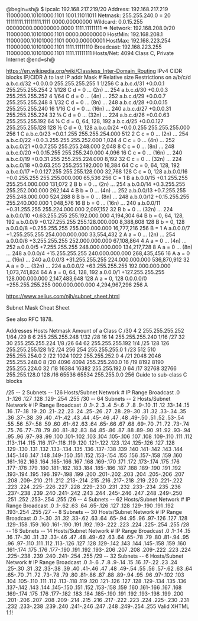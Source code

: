 @begin=sh@
$ ipcalc 192.168.217.219/20
Address:   192.168.217.219      11000000.10101000.1101 1001.11011011
Netmask:   255.255.240.0 = 20   11111111.11111111.1111 0000.00000000
Wildcard:  0.0.15.255           00000000.00000000.0000 1111.11111111
=>
Network:   192.168.208.0/20     11000000.10101000.1101 0000.00000000
HostMin:   192.168.208.1        11000000.10101000.1101 0000.00000001
HostMax:   192.168.223.254      11000000.10101000.1101 1111.11111110
Broadcast: 192.168.223.255      11000000.10101000.1101 1111.11111111
Hosts/Net: 4094                  Class C, Private Internet
@end=sh@

https://en.wikipedia.org/wiki/Classless_Inter-Domain_Routing
IPv4 CIDR blocks
IP/CIDR	    Δ to last IP addr	Mask	        #              Relative size    Restrictions on a/b/c/d
a.b.c.d/32	+0.0.0.0	        255.255.255.255	1	            1/256 C	
a.b.c.d/31	+0.0.0.1	        255.255.255.254	2	            1/128 C	        d = 0 ... (2n) ... 254
a.b.c.d/30	+0.0.0.3	        255.255.255.252	4	            1/64 C	        d = 0 ... (4n) ... 252
a.b.c.d/29	+0.0.0.7	        255.255.255.248	8	            1/32 C	        d = 0 ... (8n) ... 248
a.b.c.d/28	+0.0.0.15	        255.255.255.240	16	            1/16 C	        d = 0 ... (16n) ... 240
a.b.c.d/27	+0.0.0.31	        255.255.255.224	32	            ⅛ C	            d = 0 ... (32n) ... 224
a.b.c.d/26	+0.0.0.63	        255.255.255.192	64	            ¼ C	            d = 0, 64, 128, 192
a.b.c.d/25	+0.0.0.127	        255.255.255.128	128	            ½ C	            d = 0, 128
a.b.c.0/24	+0.0.0.255	        255.255.255.000	256	            1 C	
a.b.c.0/23	+0.0.1.255	        255.255.254.000	512	            2 C	            c = 0 ... (2n) ... 254
a.b.c.0/22	+0.0.3.255	        255.255.252.000	1,024	        4 C	            c = 0 ... (4n) ... 252
a.b.c.0/21	+0.0.7.255	        255.255.248.000	2,048	        8 C	            c = 0 ... (8n) ... 248
a.b.c.0/20	+0.0.15.255	        255.255.240.000	4,096	        16 C	        c = 0 ... (16n) ... 240
a.b.c.0/19	+0.0.31.255	        255.255.224.000	8,192	        32 C	        c = 0 ... (32n) ... 224
a.b.c.0/18	+0.0.63.255	        255.255.192.000	16,384	        64 C	        c = 0, 64, 128, 192
a.b.c.0/17	+0.0.127.255	    255.255.128.000	32,768	        128 C	        c = 0, 128
a.b.0.0/16	+0.0.255.255	    255.255.000.000	65,536	        256 C = 1 B	
a.b.0.0/15	+0.1.255.255	    255.254.000.000	131,072	        2 B	            b = 0 ... (2n) ... 254
a.b.0.0/14	+0.3.255.255	    255.252.000.000	262,144	        4 B	            b = 0 ... (4n) ... 252
a.b.0.0/13	+0.7.255.255	    255.248.000.000	524,288	        8 B	            b = 0 ... (8n) ... 248
a.b.0.0/12	+0.15.255.255	    255.240.000.000	1,048,576	    16 B	        b = 0 ... (16n) ... 240
a.b.0.0/11	+0.31.255.255	    255.224.000.000	2,097,152	    32 B	        b = 0 ... (32n) ... 224
a.b.0.0/10	+0.63.255.255	    255.192.000.000	4,194,304	    64 B	        b = 0, 64, 128, 192
a.b.0.0/9	+0.127.255.255	    255.128.000.000	8,388,608	    128 B	        b = 0, 128
a.0.0.0/8	+0.255.255.255	    255.000.000.000	16,777,216	    256 B = 1 A	
a.0.0.0/7	+1.255.255.255	    254.000.000.000	33,554,432	    2 A	            a = 0 ... (2n) ... 254
a.0.0.0/6	+3.255.255.255	    252.000.000.000	67,108,864	    4 A	            a = 0 ... (4n) ... 252
a.0.0.0/5	+7.255.255.255	    248.000.000.000	134,217,728	    8 A	            a = 0 ... (8n) ... 248
a.0.0.0/4	+15.255.255.255	    240.000.000.000	268,435,456	    16 A	        a = 0 ... (16n) ... 240
a.0.0.0/3	+31.255.255.255	    224.000.000.000	536,870,912	    32 A	        a = 0 ... (32n) ... 224
a.0.0.0/2	+63.255.255.255	    192.000.000.000	1,073,741,824	64 A	        a = 0, 64, 128, 192
a.0.0.0/1	+127.255.255.255	128.000.000.000	2,147,483,648	128 A	        a = 0, 128
0.0.0.0/0	+255.255.255.255	000.000.000.000	4,294,967,296	256 A



https://www.aelius.com/njh/subnet_sheet.html

Subnet Mask Cheat Sheet

See also RFC 1878.

Addresses	Hosts	Netmask	Amount of a Class C
/30	4	2	255.255.255.252	1/64
/29	8	6	255.255.255.248	1/32
/28	16	14	255.255.255.240	1/16
/27	32	30	255.255.255.224	1/8
/26	64	62	255.255.255.192	1/4
/25	128	126	255.255.255.128	1/2
/24	256	254	255.255.255.0	1
/23	512	510	255.255.254.0	2
/22	1024	1022	255.255.252.0	4
/21	2048	2046	255.255.248.0	8
/20	4096	4094	255.255.240.0	16
/19	8192	8190	255.255.224.0	32
/18	16384	16382	255.255.192.0	64
/17	32768	32766	255.255.128.0	128
/16	65536	65534	255.255.0.0	256
Guide to sub-class C blocks

/25 -- 2 Subnets -- 126 Hosts/Subnet
Network #	IP Range	Broadcast
.0	.1-.126	.127
.128	.129-.254	.255
/30 -- 64 Subnets -- 2 Hosts/Subnet
Network #	IP Range	Broadcast
.0	.1-.2	.3
.4	.5-.6	.7
.8	.9-.10	.11
.12	.13-.14	.15
.16	.17-.18	.19
.20	.21-.22	.23
.24	.25-.26	.27
.28	.29-.30	.31
.32	.33-.34	.35
.36	.37-.38	.39
.40	.41-.42	.43
.44	.45-.46	.47
.48	.49-.50	.51
.52	.53-.54	.55
.56	.57-.58	.59
.60	.61-.62	.63
.64	.65-.66	.67
.68	.69-.70	.71
.72	.73-.74	.75
.76	.77-.78	.79
.80	.81-.82	.83
.84	.85-.86	.87
.88	.89-.90	.91
.92	.93-.94	.95
.96	.97-.98	.99
.100	.101-.102	.103
.104	.105-.106	.107
.108	.109-.110	.111
.112	.113-.114	.115
.116	.117-.118	.119
.120	.121-.122	.123
.124	.125-.126	.127
.128	.129-.130	.131
.132	.133-.134	.135
.136	.137-.138	.139
.140	.141-.142	.143
.144	.145-.146	.147
.148	.149-.150	.151
.152	.153-.154	.155
.156	.157-.158	.159
.160	.161-.162	.163
.164	.165-.166	.167
.168	.169-.170	.171
.172	.173-.174	.175
.176	.177-.178	.179
.180	.181-.182	.183
.184	.185-.186	.187
.188	.189-.190	.191
.192	.193-.194	.195
.196	.197-.198	.199
.200	.201-.202	.203
.204	.205-.206	.207
.208	.209-.210	.211
.212	.213-.214	.215
.216	.217-.218	.219
.220	.221-.222	.223
.224	.225-.226	.227
.228	.229-.230	.231
.232	.233-.234	.235
.236	.237-.238	.239
.240	.241-.242	.243
.244	.245-.246	.247
.248	.249-.250	.251
.252	.253-.254	.255
/26 -- 4 Subnets -- 62 Hosts/Subnet
Network #	IP Range	Broadcast
.0	.1-.62	.63
.64	.65-.126	.127
.128	.129-.190	.191
.192	.193-.254	.255
/27 -- 8 Subnets -- 30 Hosts/Subnet
Network #	IP Range	Broadcast
.0	.1-.30	.31
.32	.33-.62	.63
.64	.65-.94	.95
.96	.97-.126	.127
.128	.129-.158	.159
.160	.161-.190	.191
.192	.193-.222	.223
.224	.225-.254	.255
/28 -- 16 Subnets -- 14 Hosts/Subnet
Network #	IP Range	Broadcast
.0	.1-.14	.15
.16	.17-.30	.31
.32	.33-.46	.47
.48	.49-.62	.63
.64	.65-.78	.79
.80	.81-.94	.95
.96	.97-.110	.111
.112	.113-.126	.127
.128	.129-.142	.143
.144	.145-.158	.159
.160	.161-.174	.175
.176	.177-.190	.191
.192	.193-.206	.207
.208	.209-.222	.223
.224	.225-.238	.239
.240	.241-.254	.255
/29 -- 32 Subnets -- 6 Hosts/Subnet
Network #	IP Range	Broadcast
.0	.1-.6	.7
.8	.9-.14	.15
.16	.17-.22	.23
.24	.25-.30	.31
.32	.33-.38	.39
.40	.41-.46	.47
.48	.49-.54	.55
.56	.57-.62	.63
.64	.65-.70	.71
.72	.73-.78	.79
.80	.81-.86	.87
.88	.89-.94	.95
.96	.97-.102	.103
.104	.105-.110	.111
.112	.113-.118	.119
.120	.121-.126	.127
.128	.129-.134	.135
.136	.137-.142	.143
.144	.145-.150	.151
.152	.153-.158	.159
.160	.161-.166	.167
.168	.169-.174	.175
.176	.177-.182	.183
.184	.185-.190	.191
.192	.193-.198	.199
.200	.201-.206	.207
.208	.209-.214	.215
.216	.217-.222	.223
.224	.225-.230	.231
.232	.233-.238	.239
.240	.241-.246	.247
.248	.249-.254	.255
 Valid XHTML 1.1!
